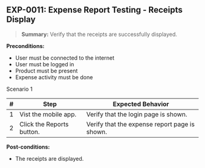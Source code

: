 ## **EXP-0011:** Expense Report Testing - Receipts Display

> **Summary:** Verify that the receipts are successfully displayed. <br>

**Preconditions:**

- User must be connected to the internet
- User must be logged in
- Product must be present
- Expense activity must be done

Scenario 1

| \#  | Step                      | Expected Behavior                             |
| --- | ------------------------- | --------------------------------------------- |
| 1   | Vist the mobile app.      | Verify that the login page is shown.          |
| 2   | Click the Reports button. | Verify that the expense report page is shown. |

**Post-conditions:**

- The receipts are displayed.

